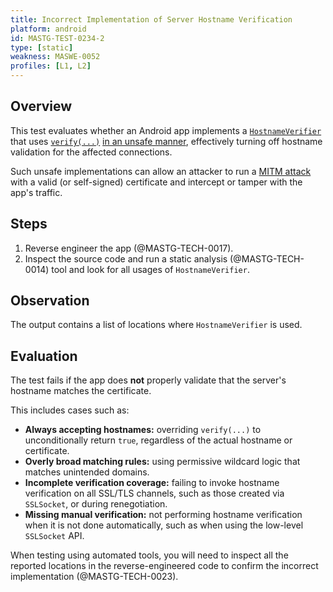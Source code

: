 ```yaml
---
title: Incorrect Implementation of Server Hostname Verification
platform: android
id: MASTG-TEST-0234-2
type: [static]
weakness: MASWE-0052
profiles: [L1, L2]
---
```


## Overview

This test evaluates whether an Android app implements a [`HostnameVerifier`](https://developer.android.com/reference/javax/net/ssl/HostnameVerifier) that uses [`verify(...)`](https://developer.android.com/reference/javax/net/ssl/HostnameVerifier#verify(java.lang.String,%20javax.net.SSL.SSLSession)) [in an unsafe manner](https://developer.android.com/privacy-and-security/risks/unsafe-hostname), effectively turning off hostname validation for the affected connections.

Such unsafe implementations can allow an attacker to run a [MITM attack](../../../Document/0x04f-Testing-Network-Communication.md#intercepting-network-traffic-through-mitm) with a valid (or self-signed) certificate and intercept or tamper with the app's traffic.

## Steps

1. Reverse engineer the app (@MASTG-TECH-0017).
2. Inspect the source code and run a static analysis (@MASTG-TECH-0014) tool and look for all usages of `HostnameVerifier`.

## Observation

The output contains a list of locations where `HostnameVerifier` is used.

## Evaluation

The test fails if the app does **not** properly validate that the server's hostname matches the certificate.

This includes cases such as:

- **Always accepting hostnames:** overriding `verify(...)` to unconditionally return `true`, regardless of the actual hostname or certificate.
- **Overly broad matching rules:** using permissive wildcard logic that matches unintended domains.
- **Incomplete verification coverage:** failing to invoke hostname verification on all SSL/TLS channels, such as those created via `SSLSocket`, or during renegotiation.
- **Missing manual verification:** not performing hostname verification when it is not done automatically, such as when using the low-level `SSLSocket` API.

When testing using automated tools, you will need to inspect all the reported locations in the reverse-engineered code to confirm the incorrect implementation (@MASTG-TECH-0023).
